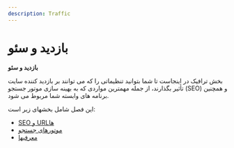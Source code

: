 ```yaml
---
description: Traffic
---
```


# بازدید و سئو

**بازدید و سئو**

بخش ترافیک در اینجاست تا شما بتوانید تنظیماتی را که می توانند بر بازدید کننده سایت تأثیر بگذارند، از جمله مهمترین مواردی که به بهینه سازی موتور جستجو (SEO) و همچنین برنامه های وابسته شما مربوط می شود.

این فصل شامل بخشهای زیر است:

* [SEO و URLها](https://app.gitbook.com/s/-ME3cW3NJikhAO22QAUt/rahnmay-karbr/pykrbndy-frwshgah/mward-astfadh-w-mshkhsat/SEO%20%D9%88%20URL%D9%87%D8%A7)
* [موتورهای جستجو](https://app.gitbook.com/s/-ME3cW3NJikhAO22QAUt/rahnmay-karbr/pykrbndy-frwshgah/mward-astfadh-w-mshkhsat/%D9%85%D9%88%D8%AA%D9%88%D8%B1%D9%87%D8%A7%DB%8C%20%D8%AC%D8%B3%D8%AA%D8%AC%D9%88)
* [معرفیها](https://app.gitbook.com/s/-ME3cW3NJikhAO22QAUt/rahnmay-karbr/pykrbndy-frwshgah/mward-astfadh-w-mshkhsat/%D9%85%D8%B9%D8%B1%D9%81%DB%8C%C2%AC%D9%87%D8%A7)
